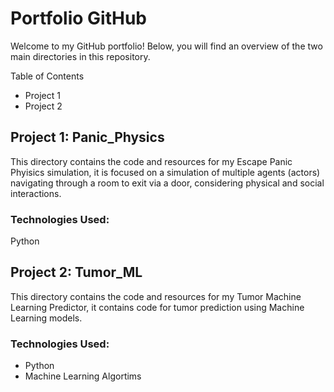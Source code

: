 # Portfolio GitHub
Welcome to my GitHub portfolio! Below, you will find an overview of the two main directories in this repository.

Table of Contents
- Project 1
- Project 2
  
## Project 1: Panic_Physics
This directory contains the code and resources for my Escape Panic Phyisics simulation, it is focused on a simulation of multiple agents (actors) navigating through a room to exit via a door, considering physical and social interactions.


### Technologies Used:
Python


## Project 2: Tumor_ML
This directory contains the code and resources for my Tumor Machine Learning Predictor, it contains code for tumor prediction using Machine Learning models.


### Technologies Used:
- Python
- Machine Learning Algortims
